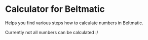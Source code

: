# Calculator for Beltmatic

Helps you find various steps how to calculate numbers in Beltmatic.

Currently not all numbers can be calculated :/
